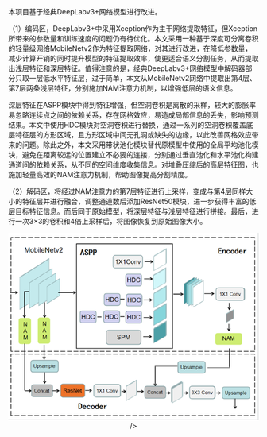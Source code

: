 本项目基于经典DeepLabv3+网络模型进行改进。

（1）编码区，DeepLabv3+中采用Xception作为主干网络提取特征，但Xception所带来的参数量和训练速度的问题仍有待优化。本文采用一种基于深度可分离卷积的轻量级网络MobileNetv2作为特征提取网络，对其进行改进，在降低参数量，减少计算开销的同时提升模型的特征提取效率，使更适合语义分割任务，从而提取出浅层特征和深层特征。值得注意的是，经典DeepLabv3+网络模型中解码器部分只取一层低水平特征层，过于简单，本文从MobileNetv2网络中提取出第4层、第7层两条浅层特征，分别施加NAM注意力机制，以增强低层的语义信息。

深层特征在ASPP模块中得到特征增强，但空洞卷积是离散的采样，较大的膨胀率易忽略连续点之间的依赖关系，存在网格效应，易造成局部信息的丢失，影响预测结果。本文中使用HDC模块对空洞卷积进行替换，通过一系列的空洞卷积覆盖底层特征层的方形区域，且方形区域中间无孔洞或缺失的边缘，以此改善网格效应带来的问题。除此之外，本文采用带状池化模块替代原模型中使用的全局平均池化模块，避免在距离较远的位置建立不必要的连接，分别通过垂直池化和水平池化构建通道间的依赖关系，从不同的空间维度收集信息。对堆叠压缩后的高层特征图，也施加轻量高效的NAM注意力机制，帮助图像提高分割精度。

（2）解码区，将经过NAM注意力的第7层特征进行上采样，变成与第4层同样大小的特征层并进行融合，调整通道数后添加ResNet50模块，进一步获得丰富的低层目标特征信息。而后同于原始模型，将深层特征与浅层特征进行拼接。最后，进行一次3×3的卷积和4倍上采样后，将图像恢复到原始图像大小。


<div align=center>
<img src="https://github.com/qqyyss/deeplab/blob/main/model.png" > />
</div>

